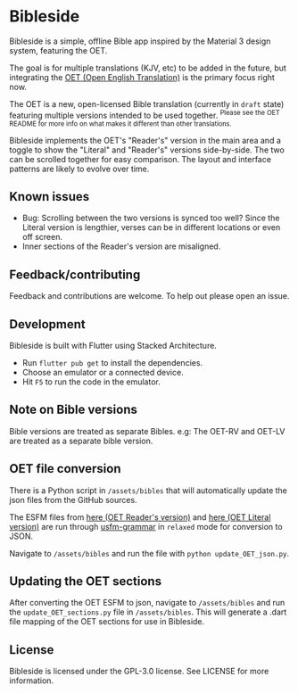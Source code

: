 # Bibleside

Bibleside is a simple, offline Bible app inspired by the Material 3 design system, featuring the OET.

The goal is for multiple translations (KJV, etc) to be added in the future, but integrating the [OET (Open English Translation)](https://github.com/Freely-Given-org/OpenEnglishTranslation--OET) is the primary focus right now.

The OET is a new, open-licensed Bible translation (currently in ``draft`` state) featuring multiple versions intended to be used together. <sup>Please see the OET README for more info on what makes it different than other translations.</sup>

Bibleside implements the OET's "Reader's" version in the main area and a toggle to show the "Literal" and "Reader's" versions side-by-side. The two can be scrolled together for easy comparison. The layout and interface patterns are likely to evolve over time.


## Known issues

- Bug: Scrolling between the two versions is synced too well? Since the Literal version is lengthier, verses can be in different locations or even off screen.
- Inner sections of the Reader's version are misaligned.


## Feedback/contributing

Feedback and contributions are welcome. To help out please open an issue.


## Development

Bibleside is built with Flutter using Stacked Architecture.

- Run ``flutter pub get`` to install the dependencies.
- Choose an emulator or a connected device.
- Hit ``F5`` to run the code in the emulator.


## Note on Bible versions

Bible versions are treated as separate Bibles. e.g: The OET-RV and OET-LV are treated as a separate bible version.


## OET file conversion

There is a Python script in ``/assets/bibles`` that will automatically update the json files from the GitHub sources.

The ESFM files from [here (OET Reader's version)](https://github.com/Freely-Given-org/OpenEnglishTranslation--OET/tree/main/translatedTexts/ReadersVersion) and [here (OET Literal version)](https://github.com/Freely-Given-org/OpenEnglishTranslation--OET/tree/main/intermediateTexts/auto_edited_VLT_ESFM) are run through [usfm-grammar](https://github.com/Bridgeconn/usfm-grammar) in ``relaxed`` mode for conversion to JSON.

Navigate to ``/assets/bibles`` and run the file with ``python update_OET_json.py``.


## Updating the OET sections

After converting the OET ESFM to json, navigate to ``/assets/bibles`` and run the ``update_OET_sections.py`` file in ``/assets/bibles``. This will generate a .dart file mapping of the OET sections for use in Bibleside.


## License

Bibleside is licensed under the GPL-3.0 license. See LICENSE for more information.